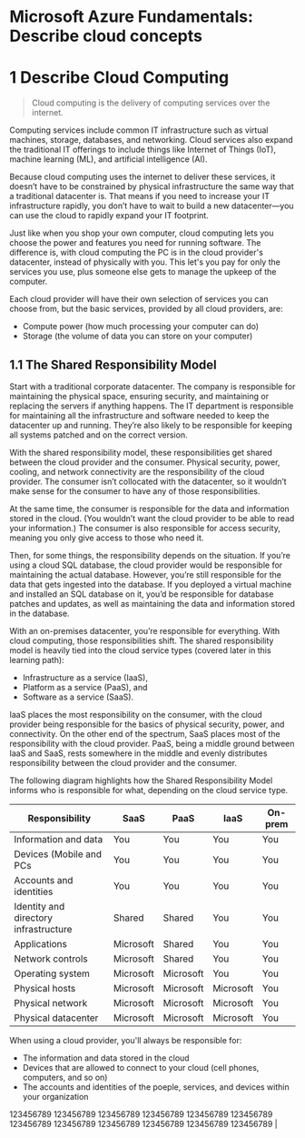 # Microsoft Azure Fundamentals: Describe cloud concepts

# 1 Describe Cloud Computing

> Cloud computing is the delivery of computing services over the internet.

Computing services include common IT infrastructure such as virtual machines, storage, databases, and networking. Cloud 
services also expand the traditional IT offerings to include things like Internet of Things (IoT), machine learning
(ML), and artificial intelligence (AI).

Because cloud computing uses the internet to deliver these services, it doesn’t have to be constrained by physical 
infrastructure the same way that a traditional datacenter is. That means if you need to increase your IT infrastructure 
rapidly, you don’t have to wait to build a new datacenter—you can use the cloud to rapidly expand your IT footprint.

Just like when you shop your own computer, cloud computing lets you choose the power and features you need for running 
software. The difference is, with cloud computing the PC is in the cloud provider's datacenter, instead of physically
with you. This let's you pay for only the services you use, plus someone else gets to manage the upkeep of the computer.

Each cloud provider will have their own selection of services you can choose from, but the basic services, provided by
all cloud providers, are:
- Compute power (how much processing your computer can do)
- Storage (the volume of data you can store on your computer)

## 1.1 The Shared Responsibility Model

Start with a traditional corporate datacenter. The company is responsible for maintaining the physical space, ensuring 
security, and maintaining or replacing the servers if anything happens. The IT department is responsible for maintaining 
all the infrastructure and software needed to keep the datacenter up and running. They’re also likely to be responsible 
for keeping all systems patched and on the correct version.

With the shared responsibility model, these responsibilities get shared between the cloud provider and the consumer. 
Physical security, power, cooling, and network connectivity are the responsibility of the cloud provider. The consumer 
isn’t collocated with the datacenter, so it wouldn’t make sense for the consumer to have any of those responsibilities.

At the same time, the consumer is responsible for the data and information stored in the cloud. (You wouldn’t want the 
cloud provider to be able to read your information.) The consumer is also responsible for access security, meaning you 
only give access to those who need it.

Then, for some things, the responsibility depends on the situation. If you’re using a cloud SQL database, the cloud 
provider would be responsible for maintaining the actual database. However, you’re still responsible for the data that 
gets ingested into the database. If you deployed a virtual machine and installed an SQL database on it, you’d be 
responsible for database patches and updates, as well as maintaining the data and information stored in the database.

With an on-premises datacenter, you’re responsible for everything. With cloud computing, those responsibilities shift. 
The shared responsibility model is heavily tied into the cloud service types (covered later in this learning path): 
- Infrastructure as a service (IaaS),
- Platform as a service (PaaS), and
- Software as a service (SaaS).

IaaS places the most responsibility on the consumer, with the cloud provider being responsible for the basics of 
physical security, power, and connectivity. On the other end of the spectrum, SaaS places most of the responsibility 
with the cloud provider. PaaS, being a middle ground between IaaS and SaaS, rests somewhere in the middle and evenly 
distributes responsibility between the cloud provider and the consumer.

The following diagram highlights how the Shared Responsibility Model informs who is responsible for what, depending on 
the cloud service type.

| Responsibility                        | SaaS      | PaaS      | IaaS      | On-prem   |   
| ------------------------------------- | --------- | --------- | --------- | --------- |
| Information and data                  | You       | You       | You       | You       |
| Devices (Mobile and PCs               | You       | You       | You       | You       |
| Accounts and identities               | You       | You       | You       | You       |
| Identity and directory infrastructure | Shared    | Shared    | You       | You       |
| Applications                          | Microsoft | Shared    | You       | You       |
| Network controls                      | Microsoft | Shared    | You       | You       |
| Operating system                      | Microsoft | Microsoft | You       | You       |
| Physical hosts                        | Microsoft | Microsoft | Microsoft | You       |
| Physical network                      | Microsoft | Microsoft | Microsoft | You       |
| Physical datacenter                   | Microsoft | Microsoft | Microsoft | You       |

When using a cloud provider, you'll always be responsible for:
- The information and data stored in the cloud
- Devices that are allowed to connect to your cloud (cell phones, computers, and so on)
- The accounts and identities of the poeple, services, and devices within your organization


123456789 123456789 123456789 123456789 123456789 123456789 123456789 123456789 123456789 123456789 123456789 123456789 |

